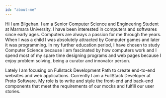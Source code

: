 ```yaml
---
id: "about-me"
---
```

Hi I am Bilgehan. I am a Senior Computer Science and Engineering Student at Marmara University. I have been interested in computers and softwares since early ages. Computers are always a passion for me through the years. When I was a child I was absolutely attracted by Computer games and later it was programming. In my further education period, I have chosen to study Computer Science because I am fascinated by how computers work and I spend most of my spare time designing programs and web pages because I enjoy problem solving, being a curator and innovator person.

Lately I am focusing on Fullstack Development Path to create end-to-end websites and web applications. Currently I am a FullStack Developer at Proto Software. My role is to write and style the front-end and back-end components that meet the requirements of our mocks and fulfill our user stories.   
